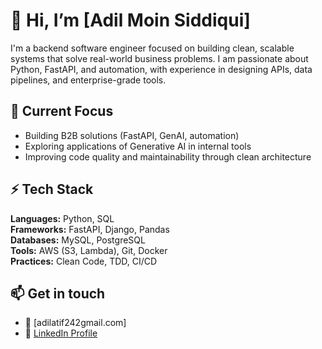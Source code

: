 # 👋 Hi, I’m [Adil Moin Siddiqui]

I'm a backend software engineer focused on building clean, scalable systems that solve real-world business problems. I am passionate about Python, FastAPI, and automation, with experience in designing APIs, data pipelines, and enterprise-grade tools.  

## 🚀 Current Focus
- Building B2B solutions (FastAPI, GenAI, automation)
- Exploring applications of Generative AI in internal tools
- Improving code quality and maintainability through clean architecture

## ⚡ Tech Stack
**Languages:** Python, SQL  
**Frameworks:** FastAPI, Django, Pandas  
**Databases:** MySQL, PostgreSQL  
**Tools:** AWS (S3, Lambda), Git, Docker  
**Practices:** Clean Code, TDD, CI/CD  

## 📫 Get in touch
- 📧 [adilatif242gmail.com]
- 💼 [LinkedIn Profile](https://www.linkedin.com/in/adil-siddiqui-3829131b3/)

